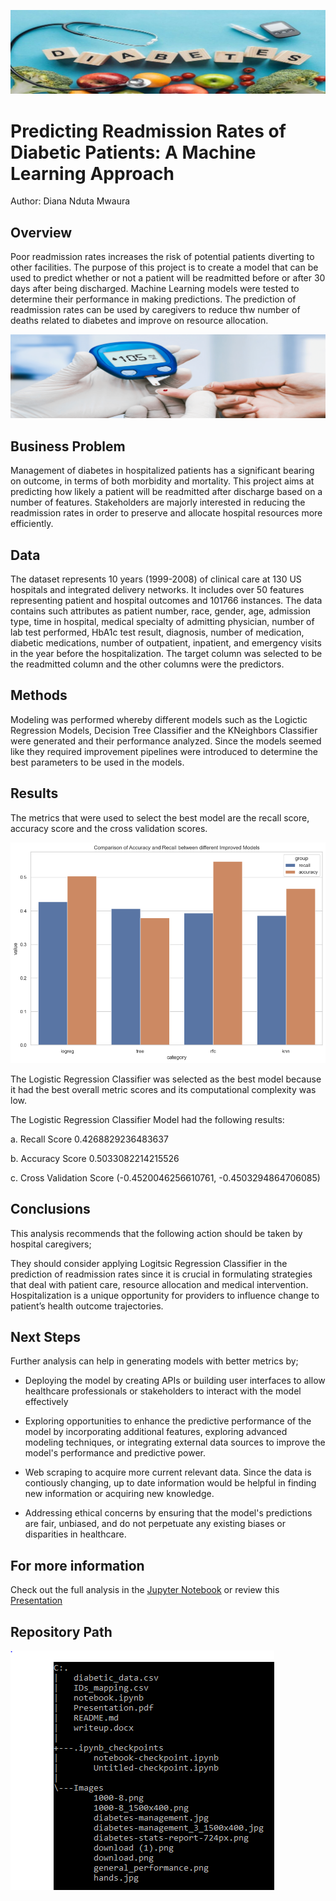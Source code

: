 
![blueprint](Images/diabetes-management_3_1500x400.jpg)


#  Predicting Readmission Rates of Diabetic Patients: A Machine Learning Approach
Author: Diana Nduta Mwaura

## Overview

Poor readmission rates increases the risk of potential patients diverting to other facilities. The purpose of this project is to create a model that can be used to predict whether or not a patient will be readmitted before or after 30 days after being discharged. Machine Learning models were tested to determine their performance in making predictions. The prediction of readmission rates can be used by caregivers to reduce thw number of deaths related to diabetes and improve on resource allocation.  

![blueprint](Images/1000-8_1500x400.png)

## Business Problem

Management of diabetes in hospitalized patients has a significant bearing on outcome, in terms of both morbidity and mortality. This project aims at predicting how likely a patient will be readmitted after discharge based on a number of features. Stakeholders are majorly interested in reducing the readmission rates in order to preserve and allocate hospital resources more efficiently.

## Data

The dataset represents 10 years (1999-2008) of clinical care at 130 US hospitals and integrated delivery networks. It includes over 50 features representing patient and hospital outcomes and 101766 instances. The data contains such attributes as patient number, race, gender, age, admission type, time in hospital, medical specialty of admitting physician, number of lab test performed, HbA1c test result, diagnosis, number of medication, diabetic medications, number of outpatient, inpatient, and emergency visits in the year before the hospitalization. The target column was selected to be the readmitted column and the other columns were the predictors.

## Methods

Modeling was performed whereby different models such as the Logictic Regression Models, Decision Tree Classifier and the KNeighbors Classifier were generated and their performance analyzed. Since the models seemed like they required improvement pipelines were introduced to determine the best parameters to be used in the models. 

## Results

The metrics that were used to select the best model are the recall score, accuracy score and the cross validation scores.

![blueprint](Images/general_performance.png)

The Logistic Regression Classifier was selected as the best model because it had the best overall metric scores and its computational complexity was low.

The Logistic Regression Classifier Model had the following results:

a. Recall Score            0.4268829236483637

b. Accuracy Score          0.5033082214215526

c. Cross Validation Score   (-0.4520046256610761, -0.4503294864706085)

## Conclusions

This analysis recommends that the following action should be taken by hospital caregivers;

They should consider applying Logitsic Regression Classifier in the prediction of readmission rates since it is crucial in formulating strategies that deal with patient care, resource allocation and medical intervention. Hospitalization is a unique opportunity for providers to influence change to patient’s health outcome trajectories.

## Next Steps

Further analysis can help in generating models with better metrics by;

-  Deploying the model by creating APIs or building user interfaces to allow healthcare professionals or stakeholders to interact with the model effectively

- Exploring opportunities to enhance the predictive performance of the model by incorporating additional features, exploring advanced modeling techniques, or integrating external data sources to improve the model's performance and predictive power.

- Web scraping to acquire more current relevant data. Since the data is contiously changing, up to date information would be helpful in finding new information or acquiring new knowledge.

- Addressing ethical concerns by ensuring that the model's predictions are fair, unbiased, and do not perpetuate any existing biases or disparities in healthcare.
        

## For more information

Check out the full analysis in the [Jupyter Notebook](https://github.com/DianaNduta/Predicting-Readmission-Rates-for-Diabetic-Patients/blob/master/notebook.ipynb) or review this [Presentation](https://github.com/DianaNduta/Predicting-Readmission-Rates-for-Diabetic-Patients/blob/master/Presentation.pdf)

## Repository Path

![blueprint](Images/Capture.PNG)











